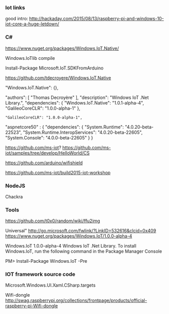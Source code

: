 ﻿### Iot links

good intro:
http://hackaday.com/2015/08/13/raspberry-pi-and-windows-10-iot-core-a-huge-letdown/

### C#

https://www.nuget.org/packages/Windows.IoT.Native/

Windows.IoTlib compile

Install-Package Microsoft.IoT.SDKFromArduino

   https://github.com/tdecroyere/Windows.IoT.Native

   "Windows.IoT.Native":  {},

   "authors": [ "Thomas Decroyère" ],
    "description": "Windows IoT .Net Library.",
    "dependencies": {
        "Windows.IoT.Native": "1.0.1-alpha-4",
        "GalileoCoreCLR": "1.0.0-alpha-1"
    },

	"GalileoCoreCLR": "1.0.0-alpha-1",

  "aspnetcore50" : { 
            "dependencies": {
                "System.Runtime": "4.0.20-beta-22523",
                "System.Runtime.InteropServices": "4.0.20-beta-22605",
                "System.Console": "4.0.0-beta-22605"
            }
        }


https://github.com/ms-iot?
https://github.com/ms-iot/samples/tree/develop/HelloWorld/CS

https://github.com/arduino/wifishield

https://github.com/ms-iot/build2015-iot-workshop

### NodeJS

Chackra


### Tools

https://github.com/t0x0/random/wiki/ffu2img

Universal"
http://go.microsoft.com/fwlink/?LinkID=532616&clcid=0x409
https://www.nuget.org/packages/Windows.IoT/1.0.0-alpha-4

Windows.IoT 1.0.0-alpha-4 Windows IoT .Net Library.
To install Windows.IoT, run the following command in the Package Manager Console

PM> Install-Package Windows.IoT -Pre


### IOT framework source code



Microsoft.Windows.UI.Xaml.CSharp.targets

Wifi-dongle
http://swag.raspberrypi.org/collections/frontpage/products/official-raspberry-pi-Wifi-dongle
